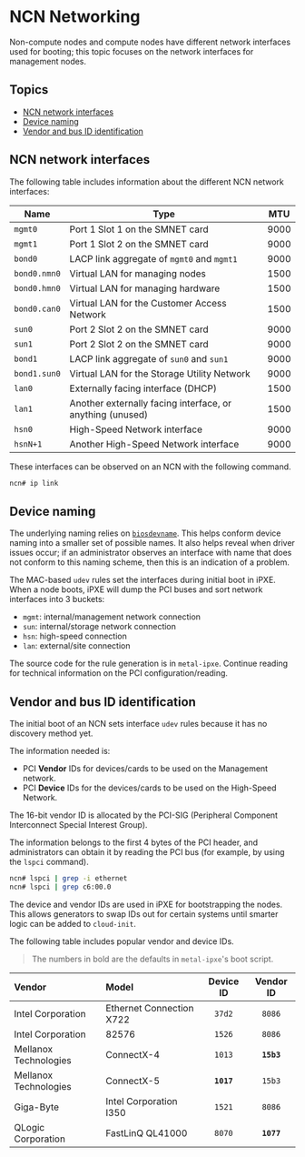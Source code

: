 # NCN Networking

Non-compute nodes and compute nodes have different network interfaces used for booting; this topic focuses on
the network interfaces for management nodes.

## Topics

* [NCN network interfaces](#ncn-network-interfaces)
* [Device naming](#device-naming)
* [Vendor and bus ID identification](#vendor-and-bus-id-identification)

## NCN network interfaces

The following table includes information about the different NCN network interfaces:

| Name | Type | MTU |
| ---- | ---- | ---- |
| `mgmt0` | Port 1 Slot 1 on the SMNET card | 9000
| `mgmt1` | Port 1 Slot 2 on the SMNET card | 9000
| `bond0` | LACP link aggregate of `mgmt0` and `mgmt1` | 9000
| `bond0.nmn0` | Virtual LAN for managing nodes | 1500
| `bond0.hmn0` | Virtual LAN for managing hardware | 1500
| `bond0.can0` | Virtual LAN for the Customer Access Network | 1500
| `sun0` | Port 2 Slot 2 on the SMNET card | 9000
| `sun1` | Port 2 Slot 2 on the SMNET card | 9000
| `bond1` | LACP link aggregate of `sun0` and `sun1` | 9000
| `bond1.sun0` | Virtual LAN for the Storage Utility Network | 9000
| `lan0` | Externally facing interface (DHCP) | 1500
| `lan1` | Another externally facing interface, or anything (unused) | 1500
| `hsn0` | High-Speed Network interface | 9000
| `hsnN+1` | Another High-Speed Network interface | 9000

These interfaces can be observed on an NCN with the following command.

```bash
ncn# ip link
```

## Device naming

The underlying naming relies on [`biosdevname`](https://access.redhat.com/documentation/en-us/red_hat_enterprise_linux/7/html/networking_guide/sec-consistent_network_device_naming_using_biosdevname).
This helps conform device naming into a smaller set of possible names. It also helps reveal when driver issues occur; if an
administrator observes an interface with name that does not conform to this naming scheme, then this is an indication of a problem.

The MAC-based `udev` rules set the interfaces during initial boot in iPXE. When a node boots, iPXE will dump
the PCI buses and sort network interfaces into 3 buckets:

* `mgmt`: internal/management network connection
* `sun`: internal/storage network connection
* `hsn`: high-speed connection
* `lan`: external/site connection

The source code for the rule generation is in `metal-ipxe`. Continue reading for technical information on the PCI configuration/reading.

## Vendor and bus ID identification

The initial boot of an NCN sets interface `udev` rules because it has no discovery method yet.

The information needed is:

* PCI **Vendor** IDs for devices/cards to be used on the Management network.
* PCI **Device** IDs for the devices/cards to be used on the High-Speed Network.

The 16-bit vendor ID is allocated by the PCI-SIG (Peripheral Component Interconnect Special Interest Group).

The information belongs to the first 4 bytes of the PCI header, and administrators can obtain it
by reading the PCI bus (for example, by using the `lspci` command).

```bash
ncn# lspci | grep -i ethernet
ncn# lspci | grep c6:00.0
```

The device and vendor IDs are used in iPXE for bootstrapping the nodes. This allows generators to
swap IDs out for certain systems until smarter logic can be added to `cloud-init`.

The following table includes popular vendor and device IDs.

> The numbers in bold are the defaults in `metal-ipxe`'s boot script.

| Vendor | Model | Device ID | Vendor ID |
| :---- | :---- | :-----: | :---------: |
| Intel Corporation | Ethernet Connection X722 | `37d2` | `8086` |
| Intel Corporation | 82576 | `1526` | `8086` |
| Mellanox Technologies | ConnectX-4 | `1013` | **`15b3`** |
| Mellanox Technologies | ConnectX-5 | **`1017`** | `15b3` |
| Giga-Byte | Intel Corporation I350 | `1521` | `8086` |
| QLogic Corporation | FastLinQ QL41000 | `8070` | **`1077`** |
